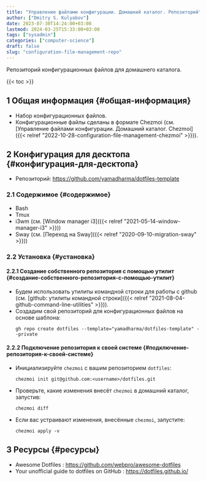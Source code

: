 ```yaml
---
title: "Управление файлами конфигурации. Домашний каталог. Репозиторий"
author: ["Dmitry S. Kulyabov"]
date: 2023-07-30T14:24:00+03:00
lastmod: 2024-03-25T15:33:00+03:00
tags: ["sysadmin"]
categories: ["computer-science"]
draft: false
slug: "configuration-file-management-repo"
---
```


Репозиторий конфигурационных файлов для домашнего каталога.

<!--more-->

{{< toc >}}


## <span class="section-num">1</span> Общая информация {#общая-информация}

-   Набор конфигурационных файлов.
-   Конфигурационные файлы сделаны в формате Chezmoi (см. [Управление файлами конфигурации. Домашний каталог. Chezmoi]({{< relref "2022-10-28-configuration-file-management-chezmoi" >}})).


## <span class="section-num">2</span> Конфигурация для десктопа {#конфигурация-для-десктопа}

-   Репозиторий: <https://github.com/yamadharma/dotfiles-template>


### <span class="section-num">2.1</span> Содержимое {#содержимое}

-   Bash
-   Tmux
-   i3wm (см. [Window manager i3]({{< relref "2021-05-14-window-manager-i3" >}}))
-   Sway (см. [Переход на Sway]({{< relref "2020-09-10-migration-sway" >}}))


### <span class="section-num">2.2</span> Установка {#установка}


#### <span class="section-num">2.2.1</span> Создание собственного репозитория с помощью утилит {#создание-собственного-репозитория-с-помощью-утилит}

-   Будем использовать утилиты командной строки для работы с github (см. [github: утилиты командной строки]({{< relref "2021-08-04-github-command-line-utilities" >}})).
-   Создадим свой репозиторий для конфигурационных файлов на основе шаблона:
    ```shell
    gh repo create dotfiles --template="yamadharma/dotfiles-template" --private
    ```


#### <span class="section-num">2.2.2</span> Подключение репозитория к своей системе {#подключение-репозитория-к-своей-системе}

-   Инициализируйте `chezmoi` с вашим репозиторием `dotfiles`:
    ```shell
    chezmoi init git@github.com:<username>/dotfiles.git
    ```
-   Проверьте, какие изменения внесёт `chezmoi` в домашний каталог, запустив:
    ```shell
    chezmoi diff
    ```
-   Если вас устраивают изменения, внесённые `chezmoi`, запустите:
    ```shell
    chezmoi apply -v
    ```


## <span class="section-num">3</span> Ресурсы {#ресурсы}

-   Awesome Dotfiles : <https://github.com/webpro/awesome-dotfiles>
-   Your unofficial guide to dotfiles on GitHub : <https://dotfiles.github.io/>
